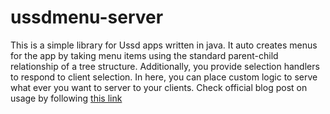 # ussdmenu-server
This is a simple library for Ussd apps written in java. It auto creates menus for the app by taking menu items using the standard parent-child relationship of a tree structure.
Additionally, you provide selection handlers to respond to client selection. In here, you can place custom logic to serve what ever you want to server to your clients.
Check official blog post on usage by following [this link](http://www.egimaben.com/developing-ussd-apps-ussdmenuserver-2-0-jar/)

